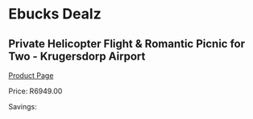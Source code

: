 
# Ebucks Dealz
## Private Helicopter Flight & Romantic Picnic for Two - Krugersdorp Airport
[Product Page](https://www.ebucks.com/web/shop/productSelected.do?prodId=1169626169&catId=704987863)

Price: R6949.00

Savings: 


	